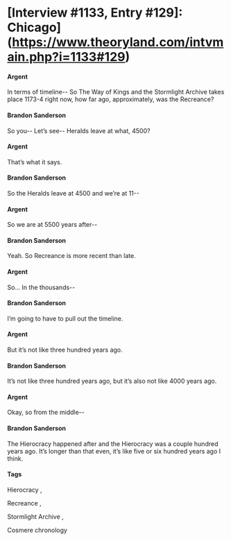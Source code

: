 # [Interview #1133, Entry #129]: Chicago](https://www.theoryland.com/intvmain.php?i=1133#129)

#### Argent

In terms of timeline-- So The Way of Kings and the Stormlight Archive takes place 1173-4 right now, how far ago, approximately, was the Recreance?

#### Brandon Sanderson

So you-- Let’s see-- Heralds leave at what, 4500?

#### Argent

That’s what it says.

#### Brandon Sanderson

So the Heralds leave at 4500 and we’re at 11--

#### Argent

So we are at 5500 years after--

#### Brandon Sanderson

Yeah. So Recreance is more recent than late.

#### Argent

So… In the thousands--

#### Brandon Sanderson

I’m going to have to pull out the timeline.

#### Argent

But it’s not like three hundred years ago.

#### Brandon Sanderson

It’s not like three hundred years ago, but it’s also not like 4000 years ago.

#### Argent

Okay, so from the middle--

#### Brandon Sanderson

The Hierocracy happened after and the Hierocracy was a couple hundred years ago. It’s longer than that even, it’s like five or six hundred years ago I think.

#### Tags

Hierocracy
,

Recreance
,

Stormlight Archive
,

Cosmere chronology

